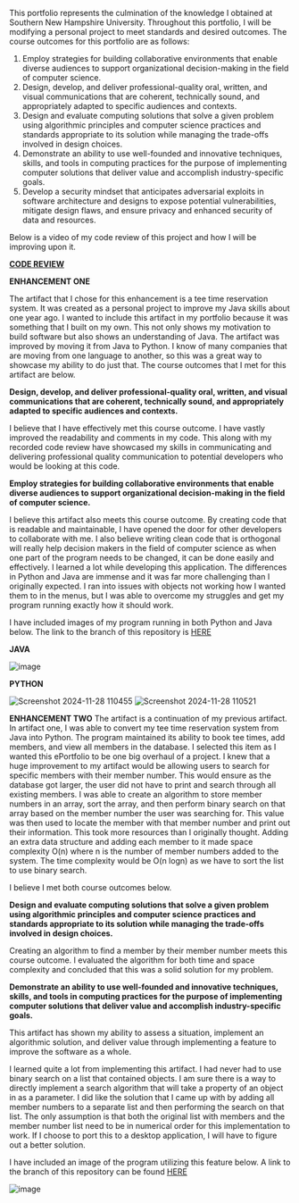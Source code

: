 This portfolio represents the culmination of the knowledge I obtained at Southern New Hampshire University. Throughout this portfolio, I will be modifying a personal project to meet standards and desired outcomes. The course outcomes for this portfolio are as follows:

1.	Employ strategies for building collaborative environments that enable diverse audiences to support organizational decision-making in the field of computer science.  
2.	Design, develop, and deliver professional-quality oral, written, and visual communications that are coherent, technically sound, and appropriately adapted to specific audiences and contexts.  
3.	Design and evaluate computing solutions that solve a given problem using algorithmic principles and computer science practices and standards appropriate to its solution while managing the trade-offs involved in design choices.  
4.	Demonstrate an ability to use well-founded and innovative techniques, skills, and tools in computing practices for the purpose of implementing computer solutions that deliver value and accomplish industry-specific goals.
5.	Develop a security mindset that anticipates adversarial exploits in software architecture and designs to expose potential vulnerabilities, mitigate design flaws, and ensure privacy and enhanced security of data and resources.  


Below is a video of my code review of this project and how I will be improving upon it. 

**[CODE REVIEW](https://youtu.be/-gkOnbEaWbU)**

**ENHANCEMENT ONE**
 
The artifact that I chose for this enhancement is a tee time reservation system. It was created as a personal project to improve my Java skills about one year ago. I wanted to include this artifact in my portfolio because it was something that I built on my own. This not only shows my motivation to build software but also shows an understanding of Java. The artifact was improved by moving it from Java to Python. I know of many companies that are moving from one language to another, so this was a great way to showcase my ability to do just that. The course outcomes that I met for this artifact are below.

**Design, develop, and deliver professional-quality oral, written, and visual communications that are coherent, technically sound, and appropriately adapted to specific audiences and contexts.**

I believe that I have effectively met this course outcome. I have vastly improved the readability and comments in my code. This along with my recorded code review have showcased my skills in communicating and delivering professional quality communication to potential developers who would be looking at this code.

**Employ strategies for building collaborative environments that enable diverse audiences to support organizational decision-making in the field of computer science.**

I believe this artifact also meets this course outcome. By creating code that is readable and maintainable, I have opened the door for other developers to collaborate with me. I also believe writing clean code that is orthogonal will really help decision makers in the field of computer science as when one part of the program needs to be changed, it can be done easily and effectively. 
I learned a lot while developing this application. The differences in Python and Java are immense and it was far more challenging than I originally expected. I ran into issues with objects not working how I wanted them to in the menus, but I was able to overcome my struggles and get my program running exactly how it should work. 

I have included images of my program running in both Python and Java below. The link to the branch of this repository is [HERE](https://github.com/mvelezz/CS499/tree/branch1)

**JAVA**

![image](https://github.com/mvelezz/TeeTimeReservation/assets/130081489/c4171d4c-8332-44f6-823c-1569e8ce448c)

**PYTHON**

![Screenshot 2024-11-28 110455](https://github.com/user-attachments/assets/73fbf1df-11ef-40b4-8797-14d793226cc3)
![Screenshot 2024-11-28 110521](https://github.com/user-attachments/assets/94f0dc54-b82b-4192-a506-6e3d2c9cd39b)

**ENHANCEMENT TWO**
The artifact is a continuation of my previous artifact. In artifact one, I was able to convert my tee time reservation system from Java into Python. The program maintained its ability to book tee times, add members, and view all members in the database. I selected this item as I wanted this ePortfolio to be one big overhaul of a project. I knew that a huge improvement to my artifact would be allowing users to search for specific members with their member number. This would ensure as the database got larger, the user did not have to print and search through all existing members. I was able to create an algorithm to store member numbers in an array, sort the array, and then perform binary search on that array based on the member number the user was searching for. This value was then used to locate the member with that member number and print out their information. This took more resources than I originally thought. Adding an extra data structure and adding each member to it made space complexity O(n) where n is the number of member numbers added to the system. The time complexity would be O(n logn) as we have to sort the list to use binary search.

I believe I met both course outcomes below.

**Design and evaluate computing solutions that solve a given problem using algorithmic principles and computer science practices and standards appropriate to its solution while managing the trade-offs involved in design choices.**

Creating an algorithm to find a member by their member number meets this course outcome. I evaluated the algorithm for both time and space complexity and concluded that this was a solid solution for my problem.

**Demonstrate an ability to use well-founded and innovative techniques, skills, and tools in computing practices for the purpose of implementing computer solutions that deliver value and accomplish industry-specific goals.**

This artifact has shown my ability to assess a situation, implement an algorithmic solution, and deliver value through implementing a feature to improve the software as a whole.

I learned quite a lot from implementing this artifact. I had never had to use binary search on a list that contained objects. I am sure there is a way to directly implement a search algorithm that will take a property of an object in as a parameter. I did like the solution that I came up with by adding all member numbers to a separate list and then performing the search on that list. The only assumption is that both the original list with members and the member number list need to be in numerical order for this implementation to work. If I choose to port this to a desktop application, I will have to figure out a better solution. 

I have included an image of the program utilizing this feature below. A link to the branch of this repository can be found [HERE](https://github.com/mvelezz/CS499/tree/branch_2) 

![image](https://github.com/user-attachments/assets/ab6e0913-3b79-41f6-a8b9-196a5c29e5a2)




